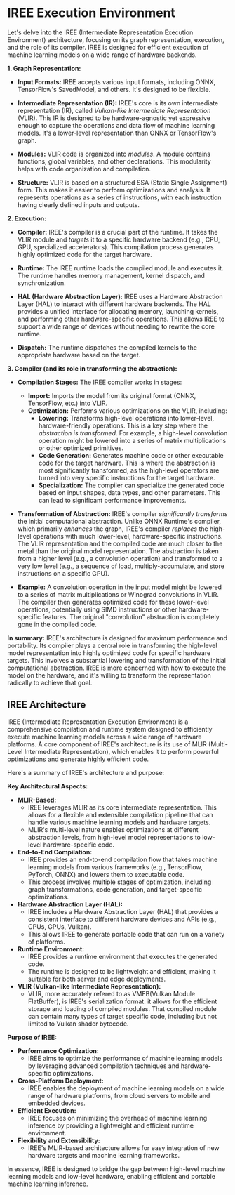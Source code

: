 # IREE Execution Environment

Let's delve into the IREE (Intermediate Representation Execution Environment) architecture, focusing on its graph representation, execution, and the role of its compiler.  IREE is designed for efficient execution of machine learning models on a wide range of hardware backends.

**1. Graph Representation:**

* **Input Formats:** IREE accepts various input formats, including ONNX, TensorFlow's SavedModel, and others.  It's designed to be flexible.

* **Intermediate Representation (IR):** IREE's core is its own intermediate representation (IR), called *Vulkan-like Intermediate Representation* (VLIR).  This IR is designed to be hardware-agnostic yet expressive enough to capture the operations and data flow of machine learning models.  It's a lower-level representation than ONNX or TensorFlow's graph.

* **Modules:**  VLIR code is organized into *modules*. A module contains functions, global variables, and other declarations.  This modularity helps with code organization and compilation.

* **Structure:** VLIR is based on a structured SSA (Static Single Assignment) form.  This makes it easier to perform optimizations and analysis.  It represents operations as a series of instructions, with each instruction having clearly defined inputs and outputs.

**2. Execution:**

* **Compiler:** IREE's compiler is a crucial part of the runtime.  It takes the VLIR module and *targets* it to a specific hardware backend (e.g., CPU, GPU, specialized accelerators).  This compilation process generates highly optimized code for the target hardware.

* **Runtime:**  The IREE runtime loads the compiled module and executes it.  The runtime handles memory management, kernel dispatch, and synchronization.

* **HAL (Hardware Abstraction Layer):** IREE uses a Hardware Abstraction Layer (HAL) to interact with different hardware backends.  The HAL provides a unified interface for allocating memory, launching kernels, and performing other hardware-specific operations.  This allows IREE to support a wide range of devices without needing to rewrite the core runtime.

* **Dispatch:** The runtime dispatches the compiled kernels to the appropriate hardware based on the target.

**3. Compiler (and its role in transforming the abstraction):**

* **Compilation Stages:**  The IREE compiler works in stages:
    * **Import:** Imports the model from its original format (ONNX, TensorFlow, etc.) into VLIR.
    * **Optimization:** Performs various optimizations on the VLIR, including:
        * **Lowering:**  Transforms high-level operations into lower-level, hardware-friendly operations. This is a key step where the *abstraction is transformed*. For example, a high-level convolution operation might be lowered into a series of matrix multiplications or other optimized primitives.
        * **Code Generation:** Generates machine code or other executable code for the target hardware.  This is where the abstraction is most significantly transformed, as the high-level operators are turned into very specific instructions for the target hardware.
        * **Specialization:** The compiler can specialize the generated code based on input shapes, data types, and other parameters. This can lead to significant performance improvements.

* **Transformation of Abstraction:**  IREE's compiler *significantly transforms* the initial computational abstraction.  Unlike ONNX Runtime's compiler, which primarily *enhances* the graph, IREE's compiler *replaces* the high-level operations with much lower-level, hardware-specific instructions.  The VLIR representation and the compiled code are much closer to the metal than the original model representation.  The abstraction is taken from a higher level (e.g., a convolution operation) and transformed to a very low level (e.g., a sequence of load, multiply-accumulate, and store instructions on a specific GPU).

* **Example:** A convolution operation in the input model might be lowered to a series of matrix multiplications or Winograd convolutions in VLIR.  The compiler then generates optimized code for these lower-level operations, potentially using SIMD instructions or other hardware-specific features.  The original "convolution" abstraction is completely gone in the compiled code.

**In summary:** IREE's architecture is designed for maximum performance and portability. Its compiler plays a central role in transforming the high-level model representation into highly optimized code for specific hardware targets.  This involves a substantial lowering and transformation of the initial computational abstraction.  IREE is more concerned with how to execute the model on the hardware, and it's willing to transform the representation radically to achieve that goal.

## IREE Architecture

IREE (Intermediate Representation Execution Environment) is a comprehensive compilation and runtime system designed to efficiently execute machine learning models across a wide range of hardware platforms. A core component of IREE's architecture is its use of MLIR (Multi-Level Intermediate Representation), which enables it to perform powerful optimizations and generate highly efficient code.

Here's a summary of IREE's architecture and purpose:

**Key Architectural Aspects:**

* **MLIR-Based:**
    * IREE leverages MLIR as its core intermediate representation. This allows for a flexible and extensible compilation pipeline that can handle various machine learning models and hardware targets.
    * MLIR's multi-level nature enables optimizations at different abstraction levels, from high-level model representations to low-level hardware-specific code.
* **End-to-End Compilation:**
    * IREE provides an end-to-end compilation flow that takes machine learning models from various frameworks (e.g., TensorFlow, PyTorch, ONNX) and lowers them to executable code.
    * This process involves multiple stages of optimization, including graph transformations, code generation, and target-specific optimizations.
* **Hardware Abstraction Layer (HAL):**
    * IREE includes a Hardware Abstraction Layer (HAL) that provides a consistent interface to different hardware devices and APIs (e.g., CPUs, GPUs, Vulkan).
    * This allows IREE to generate portable code that can run on a variety of platforms.
* **Runtime Environment:**
    * IREE provides a runtime environment that executes the generated code.
    * The runtime is designed to be lightweight and efficient, making it suitable for both server and edge deployments.
* **VLIR (Vulkan-like Intermediate Representation):**
    * VLIR, more accurately refered to as VMFB(Vulkan Module FlatBuffer), is IREE's serialization format. it allows for the efficient storage and loading of compiled modules. That compiled module can contain many types of target specific code, including but not limited to Vulkan shader bytecode.

**Purpose of IREE:**

* **Performance Optimization:**
    * IREE aims to optimize the performance of machine learning models by leveraging advanced compilation techniques and hardware-specific optimizations.
* **Cross-Platform Deployment:**
    * IREE enables the deployment of machine learning models on a wide range of hardware platforms, from cloud servers to mobile and embedded devices.
* **Efficient Execution:**
    * IREE focuses on minimizing the overhead of machine learning inference by providing a lightweight and efficient runtime environment.
* **Flexibility and Extensibility:**
    * IREE's MLIR-based architecture allows for easy integration of new hardware targets and machine learning frameworks.

In essence, IREE is designed to bridge the gap between high-level machine learning models and low-level hardware, enabling efficient and portable machine learning inference.

